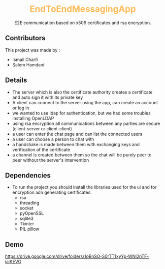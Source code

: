 
<div align="center">
<h1 style="color:#FEBB59">EndToEndMessagingApp</h1>
  <p align="center">
    E2E communication based on x509 certificates and  rsa encryption.
    <br />
  </p>
</div>

## Contributors
This project was made by :
* Ismail Charfi
* Salem Hamdani
## Details 
* The server which is also the certificate authority creates a certificate and auto sign it with its private key
* A client can connect to the server using the app, can create an account or log in
*  we wanted to use ldap for authentication, but we had some troubles installing OpenLDAP 
* using rsa encryption all communications between any parties are secure (client-server or client-client)
* a user can enter the chat page and can list the connected users
* a user can choose a person to chat with
* a handshake is made between them with exchanging keys and verification of the certificate
* a channel is created between them so the chat will be purely peer to peer without the server's intervention

## Dependencies
* To run the project you should install the libraries used for the ui and for encryption adn generating certificates:
  -  rsa
  - threading
  - socket
  - pyOpenSSL
  - sqlite3
  - Tkinter
  - PIL pillow
## Demo
https://drive.google.com/drive/folders/1oBnSO-S0rTT1xyYp-WNI2nTF-ialKEVO
